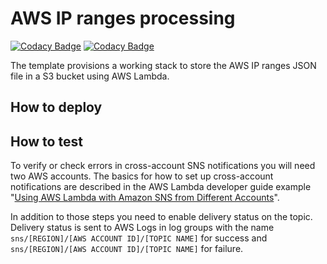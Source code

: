 # AWS IP ranges processing

[![Codacy Badge](https://app.codacy.com/project/badge/Grade/899580259c7b47eba6085f174a6a7c39)](https://www.codacy.com/gh/dmgress/aws-ip-ranges/dashboard?utm_source=github.com&utm_medium=referral&utm_content=dmgress/aws-ip-ranges&utm_campaign=Badge_Grade) [![Codacy Badge](https://app.codacy.com/project/badge/Coverage/899580259c7b47eba6085f174a6a7c39)](https://www.codacy.com/gh/dmgress/aws-ip-ranges/dashboard?utm_source=github.com&utm_medium=referral&utm_content=dmgress/aws-ip-ranges&utm_campaign=Badge_Coverage)

The template provisions a working stack to store the AWS IP ranges JSON file in a S3 bucket using AWS Lambda.

## How to deploy

## How to test

To verify or check errors in cross-account SNS notifications you will need two AWS accounts. The basics for how to set up cross-account notifications are described in the AWS Lambda developer guide example "[Using AWS Lambda with Amazon SNS from Different Accounts](http://docs.aws.amazon.com/lambda/latest/dg/with-sns-create-x-account-permissions.html)".

In addition to those steps you need to enable delivery status on the topic. Delivery status is sent to AWS Logs in log groups with the name `sns/[REGION]/[AWS ACCOUNT ID]/[TOPIC NAME]` for success and `sns/[REGION]/[AWS ACCOUNT ID]/[TOPIC NAME]` for failure.
